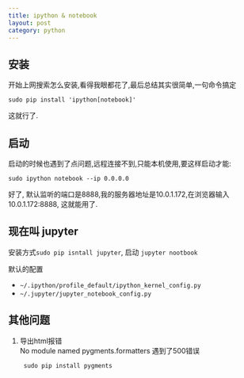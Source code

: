 ```yaml
--- 
title: ipython & notebook
layout: post
category: python
---
```


## 安装
开始上网搜索怎么安装,看得我眼都花了,最后总结其实很简单,一句命令搞定

	sudo pip install 'ipython[notebook]'
这就行了.

## 启动
启动的时候也遇到了点问题,远程连接不到,只能本机使用,要这样启动才能:

	sudo ipython notebook --ip 0.0.0.0
	
好了, 默认监听的端口是8888,我的服务器地址是10.0.1.172,在浏览器输入10.0.1.172:8888, 这就能用了.

## 现在叫 jupyter
安装方式`sudo pip isntall jupyter`, 启动 `jupyter nootbook`

默认的配置

* `~/.ipython/profile_default/ipython_kernel_config.py`
* `~/.jupyter/jupyter_notebook_config.py`

## 其他问题
1. 导出html报错  
No module named pygments.formatters 遇到了500错误

		sudo pip install pygments


